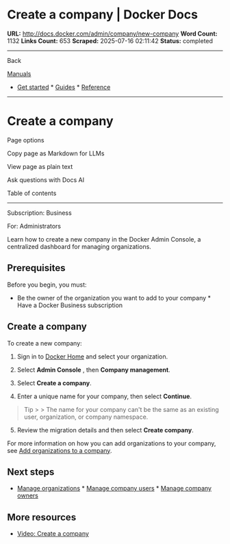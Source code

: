 # Create a company | Docker Docs

**URL:** http://docs.docker.com/admin/company/new-company
**Word Count:** 1132
**Links Count:** 653
**Scraped:** 2025-07-16 02:11:42
**Status:** completed

---

Back

[Manuals](https://docs.docker.com/manuals/)

  * [Get started](http://docs.docker.com/get-started/)   * [Guides](http://docs.docker.com/guides/)   * [Reference](http://docs.docker.com/reference/)

* * *

# Create a company

Page options

Copy page as Markdown for LLMs

View page as plain text

Ask questions with Docs AI

Table of contents

* * *

Subscription: Business

For: Administrators

Learn how to create a new company in the Docker Admin Console, a centralized dashboard for managing organizations.

## Prerequisites

Before you begin, you must:

  * Be the owner of the organization you want to add to your company   * Have a Docker Business subscription

## Create a company

To create a new company:

  1. Sign in to [Docker Home](https://app.docker.com/) and select your organization.

  2. Select **Admin Console** , then **Company management**.

  3. Select **Create a company**.

  4. Enter a unique name for your company, then select **Continue**.

> Tip >  > The name for your company can't be the same as an existing user, organization, or company namespace.

  5. Review the migration details and then select **Create company**.

For more information on how you can add organizations to your company, see [Add organizations to a company](https://docs.docker.com/admin/company/organizations/#add-organizations-to-a-company).

## Next steps

  * [Manage organizations](https://docs.docker.com/admin/company/organizations/)   * [Manage company users](https://docs.docker.com/admin/company/users/)   * [Manage company owners](https://docs.docker.com/admin/company/owners/)

## More resources

  * [Video: Create a company](https://youtu.be/XZ5_i6qiKho?feature=shared&t=359)
